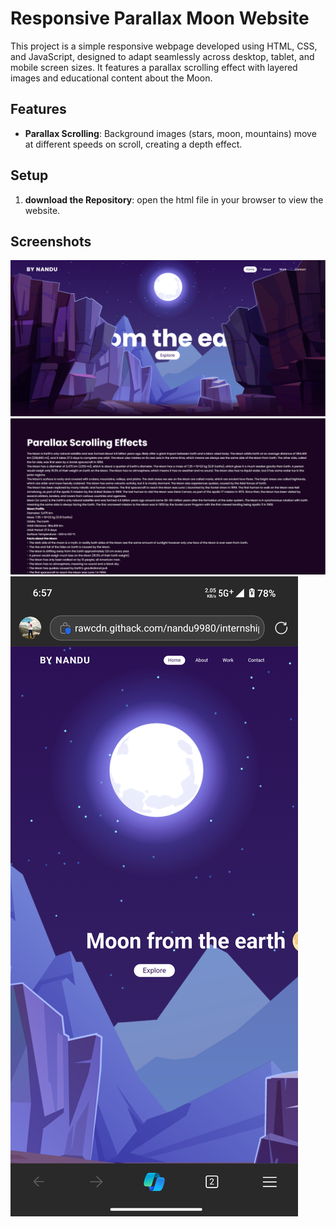 # Responsive Parallax Moon Website

This project is a simple responsive webpage developed using HTML, CSS, and JavaScript, designed to adapt seamlessly across desktop, tablet, and mobile screen sizes. It features a parallax scrolling effect with layered images and educational content about the Moon.

## Features
- **Parallax Scrolling**: Background images (stars, moon, mountains) move at different speeds on scroll, creating a depth effect.

## Setup
 1. **download the Repository**:
  open the html file in your browser to view the website.

## Screenshots
  ![Desktop View  ](images/desktop1.png)
  ![Desktop View  ](images/desktop2.png)
  ![mobile View  ](images/mobile.png)
  
  